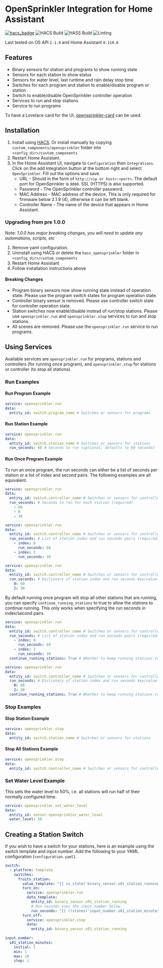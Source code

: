 # OpenSprinkler Integration for Home Assistant

[![hacs_badge](https://img.shields.io/badge/HACS-Default-orange.svg)](https://github.com/hacs/integration)
![HACS Build](https://github.com/vinteo/hass-opensprinkler/workflows/HACS/badge.svg)
![HASS Build](https://github.com/vinteo/hass-opensprinkler/workflows/hassfest/badge.svg)
![Linting](https://github.com/vinteo/hass-opensprinkler/workflows/Linting/badge.svg)

Last tested on OS API `2.1.9` and Home Assistant `0.110.0`

## Features

- Binary sensors for station and programs to show running state
- Sensors for each station to show status
- Sensors for water level, last runtime and rain delay stop time
- Switches for each program and station to enable/disable program or station
- Switch to enable/disable OpenSprinkler controller operation
- Services to run and stop stations
- Service to run programs

To have a Lovelace card for the UI, [opensprinkler-card](https://github.com/rianadon/opensprinkler-card) can be used.

## Installation

1. Install using [HACS](https://github.com/custom-components/hacs). Or install manually by copying `custom_components/opensprinkler` folder into `<config_dir>/custom_components`
2. Restart Home Assistant.
3. In the Home Assistant UI, navigate to `Configuration` then `Integrations`. Click on the add integration button at the bottom right and select `OpenSprinkler`. Fill out the options and save.
   - URL - Should in the form of `http://<ip or host>:<port>`. The default port for OpenSprinkler is `8080`. SSL (HTTPS) is also supported.
   - Password - The OpenSprinkler controller password.
   - MAC Address - MAC address of the device. This is only required for firmware below 2.1.9 (4), otherwise it can be left blank.
   - Controller Name - The name of the device that appears in Home Assistant.

### Upgrading from pre 1.0.0

Note: _1.0.0 has major breaking changes, you will need to update any automations, scripts, etc_

1. Remove yaml configuration.
2. Uninstall using HACS or delete the `hass_opensprinkler` folder in `<config_dir>/custom_components`
3. Restart Home Assistant
4. Follow installation instructions above

#### Breaking Changes

- Program binary sensors now show running state instead of operation state. Please use the program switch states for program operation state.
- Controller binary sensor is removed. Please use controller switch state for controller operation state.
- Station switches now enable/disable instead of run/stop stations. Please use `opensprinkler.run` and `opensprinkler.stop` services to run and stop stations.
- All scenes are removed. Please use the `opensprinkler.run` service to run programs.

## Using Services

Available services are `opensprinkler.run` for programs, stations and controllers (for running once program), and `opensprinkler.stop` for stations or controller (to stop all stations).

### Run Examples

#### Run Program Example

```yaml
service: opensprinkler.run
data:
  entity_id: switch.program_name # Switches or sensors for programs
```

#### Run Station Example

```yaml
service: opensprinkler.run
data:
  entity_id: switch.station_name # Switches or sensors for stations
  run_seconds: 60 # Seconds to run (optional, defaults to 60 seconds)
```

#### Run Once Program Example

To run an once program, the run seconds can either be a list of seconds per station or a list of index and second pairs.
The following examples are all equivalent.

```yaml
service: opensprinkler.run
data:
  entity_id: switch.controller_name # Switches or sensors for controller
  run_seconds: # Seconds to run for each station (required)
    - 60
    - 0
    - 30
```

```yaml
service: opensprinkler.run
data:
  entity_id: switch.controller_name # Switches or sensors for controller
  run_seconds: # List of station index and run seconds pairs (required)
    - index: 0
      run_seconds: 60
    - index: 2
      run_seconds: 30
```

```yaml
service: opensprinkler.run
data:
  entity_id: switch.controller_name # Switches or sensors for controller
  run_seconds: # Dictionary of station index and run seconds key/value pairs (required)
    0: 60
    2: 30
```

By default running once program will stop all other stations that are running, you can specify
`continue_running_stations` to true to allow the stations to continue running. This only works when
specifying the run seconds in index/second pairs.

```yaml
service: opensprinkler.run
data:
  entity_id: switch.controller_name # Switches or sensors for controller
  run_seconds: # List of station index and run seconds pairs (required)
    - index: 0
      run_seconds: 60
    - index: 2
      run_seconds: 30
  continue_running_stations: True # Whether to keep running stations running (optional, defaults to False)
```

```yaml
service: opensprinkler.run
data:
  entity_id: switch.controller_name # Switches or sensors for controller
  run_seconds: # Dictionary of station index and run seconds key/value pairs (required)
    0: 60
    2: 30
  continue_running_stations: True # Whether to keep running stations running (optional, defaults to False)
```

### Stop Examples

#### Stop Station Example

```yaml
service: opensprinkler.stop
data:
  entity_id: switch.station_name # Switches or sensors for stations
```

#### Stop All Stations Example

```yaml
service: opensprinkler.stop
data:
  entity_id: switch.controller_name # Switches or sensors for controller
```

### Set Water Level Example

This sets the water level to 50%, i.e. all stations will run half of their normally configured time.

```yaml
service: opensprinkler.set_water_level
data:
  entity_id: sensor.opensprinkler_water_level
  water_level: 50
```

## Creating a Station Switch

If you wish to have a switch for your stations, here is an example using the switch template and input number.
Add the following to your YAML configuration (`configuration.yaml`).

```yaml
switch:
  - platform: template
    switches:
      fruits_station:
        value_template: "{{ is_state('binary_sensor.s01_station_running', 'on') }}"
        turn_on:
          service: opensprinkler.run
          data_template:
            entity_id: binary_sensor.s01_station_running
            # Run seconds uses the input_number below.
            run_seconds: "{{ ((states('input_number.s01_station_minutes') | float) * 60) | int }}"
        turn_off:
          service: opensprinkler.stop
          data:
            entity_id: binary_sensor.s01_station_running
​
input_number:
  s01_station_minutes:
    initial: 1
    min: 1
    max: 10
    step: 1
```
